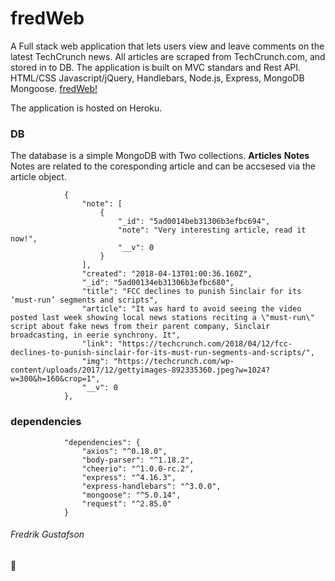 # fredWeb
A Full stack web application that lets users view and leave comments on the latest TechCrunch news. All articles are scraped from TechCrunch.com, and stored in to DB. The application is built on MVC standars and Rest API.  HTML/CSS Javascript/jQuery, Handlebars, Node.js, Express, MongoDB Mongoose. 
[fredWeb!](https://fredweb.herokuapp.com/)

The application is hosted on Heroku. 

### DB
The database is a simple MongoDB with Two collections. **Articles** **Notes** Notes are related to the coresponding article and can be accsesed via the article object. 

                {
                    "note": [
                        {
                            "_id": "5ad0014beb31306b3efbc694",
                            "note": "Very interesting article, read it now!",
                            "__v": 0
                        }
                    ],
                    "created": "2018-04-13T01:00:36.160Z",
                    "_id": "5ad00134eb31306b3efbc680",
                    "title": "FCC declines to punish Sinclair for its ‘must-run’ segments and scripts",
                    "article": "It was hard to avoid seeing the video posted last week showing local news stations reciting a \"must-run\" script about fake news from their parent company, Sinclair broadcasting, in eerie synchrony. It",
                    "link": "https://techcrunch.com/2018/04/12/fcc-declines-to-punish-sinclair-for-its-must-run-segments-and-scripts/",
                    "img": "https://techcrunch.com/wp-content/uploads/2017/12/gettyimages-892335360.jpeg?w=1024?w=300&h=160&crop=1",
                    "__v": 0
                },

### dependencies
                "dependencies": {
                    "axios": "^0.18.0",
                    "body-parser": "^1.18.2",
                    "cheerio": "^1.0.0-rc.2",
                    "express": "^4.16.3",
                    "express-handlebars": "^3.0.0",
                    "mongoose": "^5.0.14",
                    "request": "^2.85.0"
                }

######  Fredrik Gustafson

:poop: